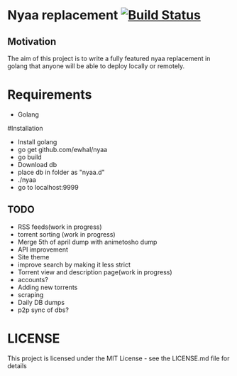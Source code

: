 # Nyaa replacement [![Build Status](https://travis-ci.org/ewhal/nyaa.svg?branch=master)](https://travis-ci.org/ewhal/nyaa)

## Motivation
The aim of this project is to write a fully featured nyaa replacement in golang
that anyone will be able to deploy locally or remotely.

# Requirements
* Golang

#Installation
* Install golang
* go get github.com/ewhal/nyaa
* go build
* Download db
* place db in folder as "nyaa.d"
* ./nyaa
* go to localhost:9999
## TODO
* RSS feeds(work in progress)
* torrent sorting (work in progress)
* Merge 5th of april dump with animetosho dump
* API improvement
* Site theme
* improve search by making it less strict
* Torrent view and description page(work in progress)
* accounts?
* Adding new torrents
* scraping
* Daily DB dumps
* p2p sync of dbs?

# LICENSE
This project is licensed under the MIT License - see the LICENSE.md file for details
